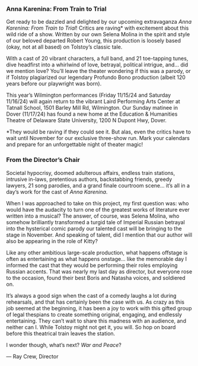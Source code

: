 ### Anna Karenina: From Train to Trial

Get ready to be dazzled and delighted by our upcoming extravaganza _Anna Karenina: From Train to Trial_! Critics are raving\* with excitement about this wild ride of a show. Written by our own Selena Molina in the spirit and style of our beloved departed Robert Young, this production is loosely based (okay, not at all based) on Tolstoy’s classic tale.

With a cast of 20 vibrant characters, a full band, and 21 toe-tapping tunes, dive headfirst into a whirlwind of love, betrayal, political intrigue, and... did we mention love? You’ll leave the theater wondering if this was a parody, or if Tolstoy plagiarized our legendary Profundo Bono production (albeit 120 years before our playwright was born).

This year’s Wilmington performances (Friday 11/15/24 and Saturday 11/16/24) will again return to the vibrant Laird Performing Arts Center at Tatnall School, 1501 Barley Mill Rd, Wilmington. Our Sunday matinee in Dover (11/17/24) has found a new home at the Education & Humanities Theatre of Delaware State University, 1200 N Dupont Hwy, Dover.

\*They would be raving if they could see it. But alas, even the critics have to wait until November for our exclusive three-show run. Mark your calendars and prepare for an unforgettable night of theater magic!

### From the Director’s Chair

Societal hypocrisy, doomed adulterous affairs, endless train stations, intrusive in-laws, pretentious authors, backstabbing friends, greedy lawyers, 21 song parodies, and a grand finale courtroom scene... it’s all in a day’s work for the cast of _Anna Karenina_.

When I was approached to take on this project, my first question was: who would have the audacity to turn one of the greatest works of literature ever written into a musical? The answer, of course, was Selena Molina, who somehow brilliantly transformed a turgid tale of Imperial Russian betrayal into the hysterical comic parody our talented cast will be bringing to the stage in November. And speaking of talent, did I mention that our author will also be appearing in the role of Kitty?

Like any other ambitious large-scale production, what happens offstage is often as entertaining as what happens onstage... like the memorable day I informed the cast that they would be performing their roles employing Russian accents. That was nearly my last day as director, but everyone rose to the occasion, found their best Boris and Natasha voices, and soldiered on.

It’s always a good sign when the cast of a comedy laughs a lot during rehearsals, and that has certainly been the case with us. As crazy as this job seemed at the beginning, it has been a joy to work with this gifted group of legal thespians to create something original, engaging, and endlessly entertaining. They can’t wait to share this madness with an audience, and neither can I. While Tolstoy might not get it, you will. So hop on board before this theatrical train leaves the station.

I wonder though, what’s next? _War and Peace_?

— Ray Crew, Director
